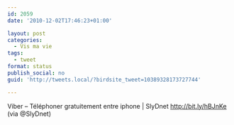 ```yaml
---
id: 2059
date: '2010-12-02T17:46:23+01:00'

layout: post
categories:
  - Vis ma vie
tags:
  - tweet
format: status
publish_social: no
guid: 'http://tweets.local/?birdsite_tweet=10389328173727744'

---
```


Viber – Téléphoner gratuitement entre iphone | SlyDnet http://bit.ly/hBJnKe (via @SlyDnet)